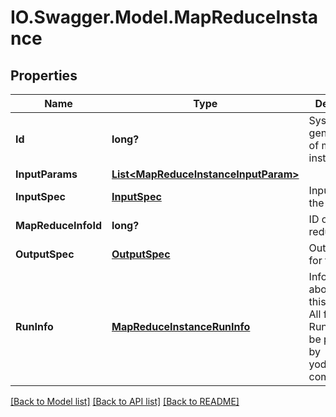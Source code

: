 # IO.Swagger.Model.MapReduceInstance
## Properties

Name | Type | Description | Notes
------------ | ------------- | ------------- | -------------
**Id** | **long?** | System generated ID of map reduce instance. | [optional] 
**InputParams** | [**List&lt;MapReduceInstanceInputParam&gt;**](MapReduceInstanceInputParam.md) |  | [optional] 
**InputSpec** | [**InputSpec**](InputSpec.md) | Input spec for the MR. | [optional] 
**MapReduceInfoId** | **long?** | ID of Map reduce info. | [optional] 
**OutputSpec** | [**OutputSpec**](OutputSpec.md) | Output spec for the MR. | [optional] 
**RunInfo** | [**MapReduceInstanceRunInfo**](MapReduceInstanceRunInfo.md) | Information about run of this instance. All fields of RunInfo will be populated by yoda/analytics components. | [optional] 

[[Back to Model list]](../README.md#documentation-for-models) [[Back to API list]](../README.md#documentation-for-api-endpoints) [[Back to README]](../README.md)

